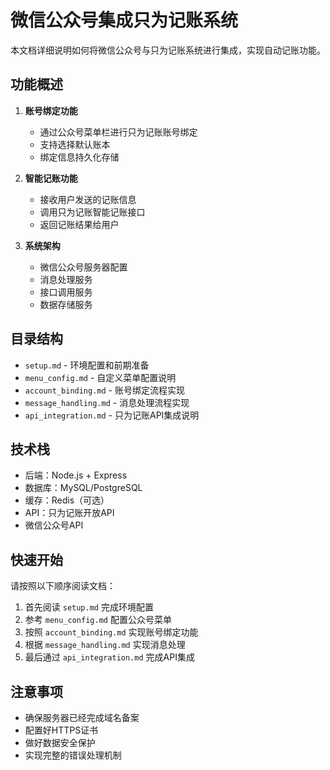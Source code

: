 # 微信公众号集成只为记账系统

本文档详细说明如何将微信公众号与只为记账系统进行集成，实现自动记账功能。

## 功能概述

1. **账号绑定功能**
   - 通过公众号菜单栏进行只为记账账号绑定
   - 支持选择默认账本
   - 绑定信息持久化存储

2. **智能记账功能**
   - 接收用户发送的记账信息
   - 调用只为记账智能记账接口
   - 返回记账结果给用户

3. **系统架构**
   - 微信公众号服务器配置
   - 消息处理服务
   - 接口调用服务
   - 数据存储服务

## 目录结构

- `setup.md` - 环境配置和前期准备
- `menu_config.md` - 自定义菜单配置说明
- `account_binding.md` - 账号绑定流程实现
- `message_handling.md` - 消息处理流程实现
- `api_integration.md` - 只为记账API集成说明

## 技术栈

- 后端：Node.js + Express
- 数据库：MySQL/PostgreSQL
- 缓存：Redis（可选）
- API：只为记账开放API
- 微信公众号API

## 快速开始

请按照以下顺序阅读文档：

1. 首先阅读 `setup.md` 完成环境配置
2. 参考 `menu_config.md` 配置公众号菜单
3. 按照 `account_binding.md` 实现账号绑定功能
4. 根据 `message_handling.md` 实现消息处理
5. 最后通过 `api_integration.md` 完成API集成

## 注意事项

- 确保服务器已经完成域名备案
- 配置好HTTPS证书
- 做好数据安全保护
- 实现完整的错误处理机制